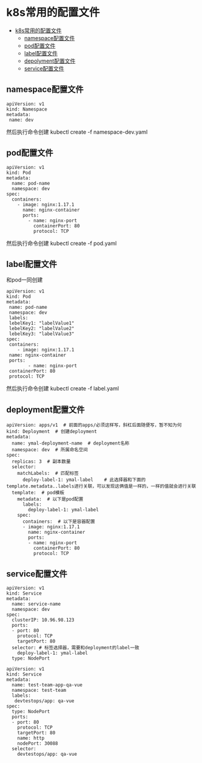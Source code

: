 # k8s常用的配置文件
<!-- GFM-TOC -->
* [k8s常用的配置文件](#k8s常用的配置文件)
    * [namespace配置文件](#namespace配置文件)
    * [pod配置文件](#pod配置文件)
    * [label配置文件](#label配置文件)
    * [depolyment配置文件](#deployment配置文件)
    * [service配置文件](#service配置文件)
<!-- GFM-TOC -->

## namespace配置文件

```
apiVersion: v1
kind: Namespace
metadata: 
 name: dev
```

然后执行命令创建
kubectl create -f namespace-dev.yaml

## pod配置文件

```
apiVersion: v1
kind: Pod
metadata: 
  name: pod-name
  namespace: dev
spec: 
  containers: 
    - image: nginx:1.17.1
      name: nginx-container
      ports: 
        - name: nginx-port
          containerPort: 80
          protocol: TCP
```

然后执行命令创建
kubectl create -f pod.yaml

## label配置文件
和pod一同创建

```
apiVersion: v1
kind: Pod
metadata: 
 name: pod-name
 namespace: dev
 labels: 
 lebelKey1: "labelValue1"
 lebelKey2: "labelValue2"
 lebelKey3: "labelValue3"
spec: 
 containers: 
    - image: nginx:1.17.1
 name: nginx-container
 ports: 
        - name: nginx-port
 containerPort: 80
 protocol: TCP
```

然后执行命令创建
kubectl create -f label.yaml

## deployment配置文件

```
apiVersion: apps/v1  # 前面的apps/必须这样写，斜杠后面随便写，暂不知为何
kind: Deployment  # 创建deployment
metadata: 
  name: ymal-deployment-name  # deployment名称
  namespace: dev  # 所属命名空间
spec: 
  replicas: 3  # 副本数量
  selector: 
    matchLabels:  # 匹配标签
      deploy-label-1: ymal-label    # 此选择器和下面的template.metadata..labels进行关联，可以发现这俩值是一样的，一样的值就会进行关联
  template:  # pod模板
    metadata:  # 以下是pod配置
      labels: 
        deploy-label-1: ymal-label
    spec: 
      containers:  # 以下是容器配置
      - image: nginx:1.17.1
        name: nginx-container
        ports: 
        - name: nginx-port
          containerPort: 80
          protocol: TCP
```

## service配置文件

```
apiVersion: v1
kind: Service
metadata: 
  name: service-name
  namespace: dev
spec: 
  clusterIP: 10.96.98.123
  ports: 
  - port: 80
    protocol: TCP
    targetPort: 80
  selector: # 标签选择器，需要和deployment的label一致
    deploy-label-1: ymal-label
  type: NodePort
```

```
apiVersion: v1
kind: Service
metadata:
  name: test-team-app-qa-vue
  namespace: test-team
  labels: 
   devtestops/app: qa-vue
spec:
  type: NodePort
  ports:
  - port: 80
    protocol: TCP
    targetPort: 80
    name: http
    nodePort: 30088
  selector:
    devtestops/app: qa-vue
```
